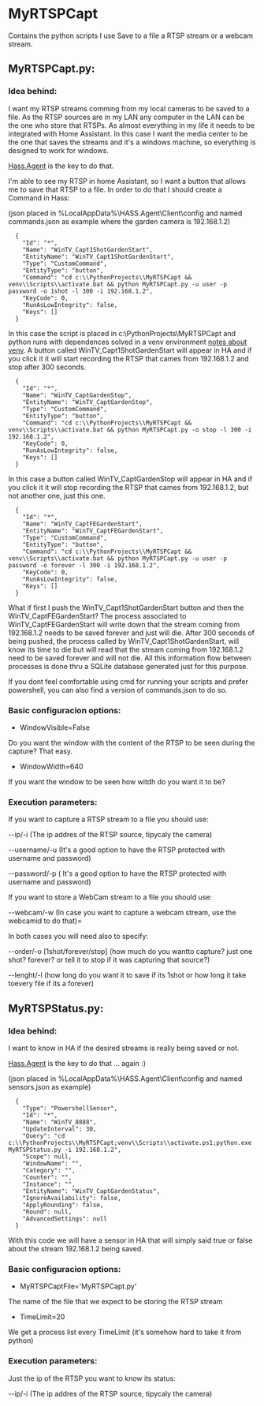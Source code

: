 # MyRTSPCapt

Contains the python scripts I use Save to a file a RTSP stream or a webcam stream.

## MyRTSPCapt.py:
### Idea behind:

I want my RTSP streams comming from my local cameras to be saved to a file. As the RTSP sources are in my LAN any computer in the LAN can be the one who store that RTSPs. As almost everything in my life it needs to be integrated with Home Assistant. In this case I want the media center to be the one that saves the streams and it's a windows machine, so everything is designed to work for windows.

[Hass.Agent](https://github.com/hass-agent/HASS.Agent) is the key to do that.

I'm able to see my RTSP in home Assistant, so I want a button that allows me to save that RTSP to a file. In order to do that I should create a Command in Hass:

(json placed in %LocalAppData%\HASS.Agent\Client\config and named commands.json as example where the garden camera is 192.168.1.2)
```
  {
    "Id": "*",
    "Name": "WinTV_Capt1ShotGardenStart",
    "EntityName": "WinTV_Capt1ShotGardenStart",
    "Type": "CustomCommand",
    "EntityType": "button",
    "Command": "cd c:\\PythonProjects\\MyRTSPCapt && venv\\Scripts\\activate.bat && python MyRTSPCapt.py -u user -p password -o 1shot -l 300 -i 192.168.1.2",
    "KeyCode": 0,
    "RunAsLowIntegrity": false,
    "Keys": []
  }
```
In this case the script is placed in c:\PythonProjects\MyRTSPCapt and python runs with dependences solved in a venv environment [notes about venv](https://docs.python.org/3/library/venv.html). A button called WinTV_Capt1ShotGardenStart will appear in HA and if you click it it will start recording the RTSP that cames from 192.168.1.2 and stop after 300 seconds.
```
  {
    "Id": "*",
    "Name": "WinTV_CaptGardenStop",
    "EntityName": "WinTV_CaptGardenStop",
    "Type": "CustomCommand",
    "EntityType": "button",
    "Command": "cd c:\\PythonProjects\\MyRTSPCapt && venv\\Scripts\\activate.bat && python MyRTSPCapt.py -o stop -l 300 -i 192.168.1.2",
    "KeyCode": 0,
    "RunAsLowIntegrity": false,
    "Keys": []
  }
```
In this case a button called WinTV_CaptGardenStop will appear in HA and if you click it it will stop recording the RTSP that cames from 192.168.1.2, but not another one, just this one.
```
  {
    "Id": "*",
    "Name": "WinTV_CaptFEGardenStart",
    "EntityName": "WinTV_CaptFEGardenStart",
    "Type": "CustomCommand",
    "EntityType": "button",
    "Command": "cd c:\\PythonProjects\\MyRTSPCapt && venv\\Scripts\\activate.bat && python MyRTSPCapt.py -u user -p password -o forever -l 300 -i 192.168.1.2",
    "KeyCode": 0,
    "RunAsLowIntegrity": false,
    "Keys": []
  }
```
What if first I push the WinTV_Capt1ShotGardenStart button and then the WinTV_CaptFEGardenStart? The process associated to WinTV_CaptFEGardenStart will write down that the stream coming from 192.168.1.2 needs to be saved forever and just will die. After 300 seconds of being pushed, the process called by WinTV_Capt1ShotGardenStart, will know its time to die but will read that the stream coming from 192.168.1.2 need to be saved forever and will not die. All this information flow between processes is done thru a SQLite database generated just for this purpose.

If you dont feel comfortable using cmd for running your scripts and prefer powershell, you can also find a version of commands.json to do so.

### Basic configuracion options:

- WindowVisible=False

Do you want the window with the content of the RTSP to be seen during the capture? That easy.

- WindowWidth=640

If you want the window to be seen how witdh do you want it to be?

### Execution parameters:

If you want to capture a RTSP stream to a file you should use:

--ip/-i <ip> (The ip addres of the RTSP source, tipycaly the camera)

--username/-u <username> (It's a good option to have the RTSP protected with username and password)

--password/-p <password>( It's a good option to have the RTSP protected with username and password)

If you want to store a WebCam stream to a file you should use:

--webcam/-w <webcamid> (In case you want to capture a webcam stream, use the webcamid to do that)=

In both cases you will need also to specify:

--order/-o [1shot/forever/stop] (how much do you wantto capture? just one shot? forever? or tell it to stop if it was capturing that source?)

--lenght/-l <secs> (how long do you want it to save if its 1shot or how long it take toevery file if its a forever)

## MyRTSPStatus.py:
### Idea behind:
I want to know in HA if the desired streams is really being saved or not.

[Hass.Agent](https://github.com/hass-agent/HASS.Agent) is the key to do that ... again :)

(json placed in %LocalAppData%\HASS.Agent\Client\config and named sensors.json as example)
```
  {
    "Type": "PowershellSensor",
    "Id": "*",
    "Name": "WinTV_8888",
    "UpdateInterval": 30,
    "Query": "cd c:\\PythonProjects\\MyRTSPCapt;venv\\Scripts\\activate.ps1;python.exe MyRTSPStatus.py -i 192.168.1.2",
    "Scope": null,
    "WindowName": "",
    "Category": "",
    "Counter": "",
    "Instance": "",
    "EntityName": "WinTV_CaptGardenStatus",
    "IgnoreAvailability": false,
    "ApplyRounding": false,
    "Round": null,
    "AdvancedSettings": null
  }
```
With this code we will have a sensor in HA that will simply said true or false about the stream 192.168.1.2 being saved.

### Basic configuracion options:

- MyRTSPCaptFile='MyRTSPCapt.py'

The name of the file that we expect to be storing the RTSP stream

- TimeLimit=20

We get a process list every TimeLimit (it's somehow hard to take it from python)

### Execution parameters:

Just the ip of the RTSP you want to know its status:

--ip/-i <ip> (The ip addres of the RTSP source, tipycaly the camera)
